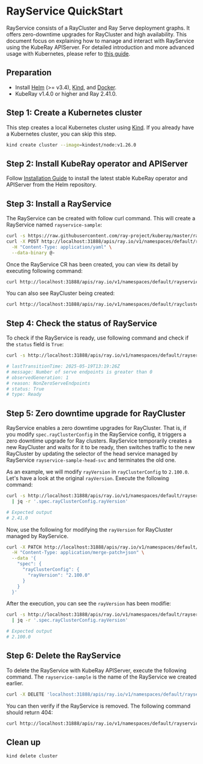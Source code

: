# RayService QuickStart

RayService consists of a RayCluster and Ray Serve deployment graphs. It offers
zero-downtime upgrades for RayCluster and high availability. This document focus on
explaining how to manage and interact with RayService using the KubeRay APIServer. For
detailed introduction and more advanced usage with Kubernetes, please refer to [this
guide](https://docs.ray.io/en/latest/cluster/kubernetes/getting-started/rayservice-quick-start.html).

## Preparation

- Install [Helm](https://helm.sh/docs/intro/install/) (>= v3.4),
[Kind](https://kind.sigs.k8s.io/docs/user/quick-start/#installation), and
[Docker](https://docs.docker.com/engine/install/).
- KubeRay v1.4.0 or higher and Ray 2.41.0.

## Step 1: Create a Kubernetes cluster

This step creates a local Kubernetes cluster using [Kind](https://kind.sigs.k8s.io/). If you already have a Kubernetes
cluster, you can skip this step.

```sh
kind create cluster --image=kindest/node:v1.26.0
```

## Step 2: Install KubeRay operator and APIServer

Follow [Installation Guide](../Installation.md) to install the latest stable KubeRay operator and APIServer
 from the Helm repository.

## Step 3: Install a RayService

The RayService can be created with follow curl command. This will create a RayService
named `rayservice-sample`:

```sh
curl -s https://raw.githubusercontent.com/ray-project/kuberay/master/ray-operator/config/samples/ray-service.sample.yaml | \
curl -X POST http://localhost:31888/apis/ray.io/v1/namespaces/default/rayservices \
  -H "Content-Type: application/yaml" \
  --data-binary @-
```

Once the RayService CR has been created, you can view its detail by executing following command:

```sh
curl http://localhost:31888/apis/ray.io/v1/namespaces/default/rayservices/rayservice-sample
```

You can also see RayCluster being created:

```sh
curl http://localhost:31888/apis/ray.io/v1/namespaces/default/rayclusters
```

## Step 4: Check the status of RayService

To check if the RayService is ready, use following command and check if the `status` field
is `True`:

```sh
curl -s http://localhost:31888/apis/ray.io/v1/namespaces/default/rayservices/rayservice-sample | jq -r '.status.conditions[] | select(.type=="Ready") | to_entries[] | "\(.key): \(.value)"'

# lastTransitionTime: 2025-05-19T13:19:26Z
# message: Number of serve endpoints is greater than 0
# observedGeneration: 1
# reason: NonZeroServeEndpoints
# status: True
# type: Ready
```

## Step 5: Zero downtime upgrade for RayCluster

RayService enables a zero downtime upgrades for RayCluster. That is, if you modify
`spec.rayClusterConfig` in the RayService config, it triggers a zero downtime upgrade for
Ray clusters. RayService temporarily creates a new RayCluster and waits for it to be
ready, then switches traffic to the new RayCluster by updating the selector of the head
service managed by RayService `rayservice-sample-head-svc` and terminates the old one.

As an example, we will modify `rayVersion` in `rayClusterConfig` to `2.100.0`. Let's have
a look at the original `rayVersion`. Execute the following command:

```sh
curl -s http://localhost:31888/apis/ray.io/v1/namespaces/default/rayservices/rayservice-sample \
  | jq -r '.spec.rayClusterConfig.rayVersion'

# Expected output
# 2.41.0
```

Now, use the following for modifying the `rayVersion` for RayCluster managed by RayService.

```sh
curl -X PATCH http://localhost:31888/apis/ray.io/v1/namespaces/default/rayservices/rayservice-sample \
  -H "Content-Type: application/merge-patch+json" \
  --data '{
    "spec": {
      "rayClusterConfig": {
        "rayVersion": "2.100.0"
      }
    }
  }'
```

After the execution, you can see the `rayVersion` has been modifie:

```sh
curl -s http://localhost:31888/apis/ray.io/v1/namespaces/default/rayservices/rayservice-sample \
  | jq -r '.spec.rayClusterConfig.rayVersion'

# Expected output
# 2.100.0
```

## Step 6: Delete the RayService

To delete the RayService with KubeRay APIServer, execute the following command. The `rayservice-sample` is the name of
the RayService we created earlier.

```sh
curl -X DELETE 'localhost:31888/apis/ray.io/v1/namespaces/default/rayservices/rayservice-sample'
```

You can then verify if the RayService is removed. The following command should return 404:

```sh
curl http://localhost:31888/apis/ray.io/v1/namespaces/default/rayservices/rayservice-sample
```

## Clean up

```sh
kind delete cluster
```
